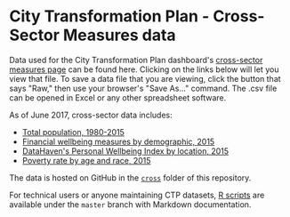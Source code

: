 # City Transformation Plan - Cross-Sector Measures data

Data used for the City Transformation Plan dashboard's [cross-sector measures page](https://ct-data-haven.github.io/ctp-dash/pages/cross.html) can be found here. Clicking on the links below will let you view that file. To save a data file that you are viewing, click the button that says "Raw," then use your browser's "Save As..." command. The .csv file can be opened in Excel or any other spreadsheet software.

As of June 2017, cross-sector data includes:

* [Total population, 1980-2015](total_population.csv)
* [Financial wellbeing measures by demographic, 2015](financial_wellbeing.csv)
* [DataHaven's Personal Wellbeing Index by location, 2015](personal_wellbeing_index.csv)
* [Poverty rate by age and race, 2015](poverty_by_age_race.csv)

The data is hosted on GitHub in the [`cross`](../) folder of this repository.

For technical users or anyone maintaining CTP datasets, [R scripts](https://github.com/CT-Data-Haven/ctp-dash/tree/master/R) are available under the `master` branch with Markdown documentation.
